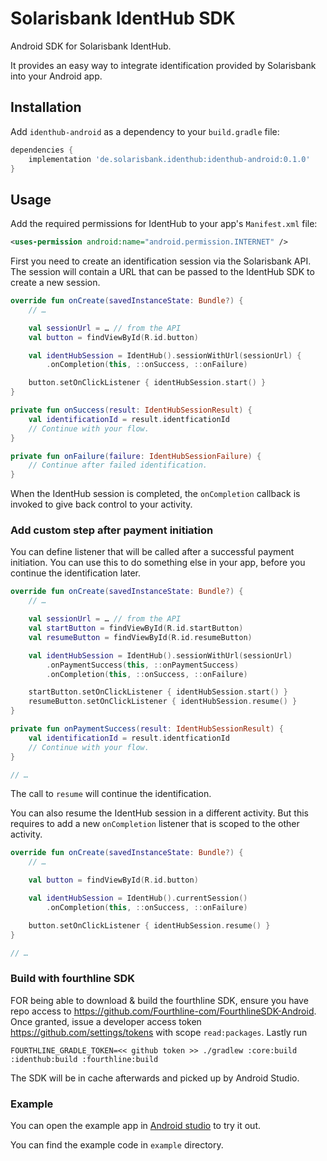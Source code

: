 # Solarisbank IdentHub SDK
Android SDK for Solarisbank IdentHub.

It provides an easy way to integrate identification provided by Solarisbank into your Android app.

## Installation
Add `identhub-android` as a dependency to your `build.gradle` file:

```groovy
dependencies {
    implementation 'de.solarisbank.identhub:identhub-android:0.1.0'
}
```

## Usage
Add the required permissions for IdentHub to your app's `Manifest.xml` file:

```xml
<uses-permission android:name="android.permission.INTERNET" />
```

First you need to create an identification session via the Solarisbank API. The session will contain a URL that can be passed to the IdentHub SDK to create a new session.

```kotlin
override fun onCreate(savedInstanceState: Bundle?) {
    // …

    val sessionUrl = … // from the API
    val button = findViewById(R.id.button)

    val identHubSession = IdentHub().sessionWithUrl(sessionUrl) {
        .onCompletion(this, ::onSuccess, ::onFailure)

    button.setOnClickListener { identHubSession.start() }
}

private fun onSuccess(result: IdentHubSessionResult) {
    val identificationId = result.identficationId
    // Continue with your flow.
}

private fun onFailure(failure: IdentHubSessionFailure) {
    // Continue after failed identification.
}
```

When the IdentHub session is completed, the `onCompletion` callback is invoked to give back control to your activity.

### Add custom step after payment initiation
You can define listener that will be called after a successful payment initiation. You can use this to do something else in your app, before you continue the identification later.

```kotlin
override fun onCreate(savedInstanceState: Bundle?) {
    // …

    val sessionUrl = … // from the API
    val startButton = findViewById(R.id.startButton)
    val resumeButton = findViewById(R.id.resumeButton)

    val identHubSession = IdentHub().sessionWithUrl(sessionUrl)
        .onPaymentSuccess(this, ::onPaymentSuccess)
        .onCompletion(this, ::onSuccess, ::onFailure)

    startButton.setOnClickListener { identHubSession.start() }
    resumeButton.setOnClickListener { identHubSession.resume() }
}

private fun onPaymentSuccess(result: IdentHubSessionResult) {
    val identificationId = result.identficationId
    // Continue with your flow.
}

// …
```

The call to `resume` will continue the identification.

You can also resume the IdentHub session in a different activity. But this requires to add a new `onCompletion` listener that is scoped to the other activity.

```kotlin
override fun onCreate(savedInstanceState: Bundle?) {
    // …

    val button = findViewById(R.id.button)

    val identHubSession = IdentHub().currentSession()
        .onCompletion(this, ::onSuccess, ::onFailure)

    button.setOnClickListener { identHubSession.resume() }
}

// …
```

### Build with fourthline SDK

FOR being able to download & build the fourthline SDK, ensure you have repo access to https://github.com/Fourthline-com/FourthlineSDK-Android.
Once granted, issue a developer access token  https://github.com/settings/tokens with scope `read:packages`. Lastly run

```
FOURTHLINE_GRADLE_TOKEN=<< github token >> ./gradlew :core:build :identhub:build :fourthline:build
```

The SDK will be in cache afterwards and picked up by Android Studio.

### Example
You can open the example app in [Android studio](https://developer.android.com/studio/) to try it out.

You can find the example code in `example` directory.
